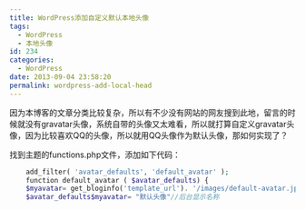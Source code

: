 ```yaml
---
title: WordPress添加自定义默认本地头像
tags:
  - WordPress
  - 本地头像
id: 234
categories:
  - WordPress
date: 2013-09-04 23:58:20
permalink: wordpress-add-local-head
---
```


因为本博客的文章分类比较复杂，所以有不少没有网站的网友搜到此地，留言的时候就没有gravatar头像，系统自带的头像又太难看，所以就打算自定义gravatar头像，因为比较喜欢QQ的头像，所以就用QQ头像作为默认头像，那如何实现了？
<!--more-->

找到主题的functions.php文件，添加如下代码：

```php
	add_filter( 'avatar_defaults', 'default_avatar' );
	function default_avatar ( $avatar_defaults) {    
	$myavatar= get_bloginfo('template_url'). '/images/default-avatar.jpg'; //默认图片路径  
	$avatar_defaults$myavatar= "默认头像"//后台显示名称  
	
```